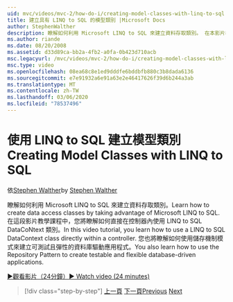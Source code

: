 ```yaml
---
uid: mvc/videos/mvc-2/how-do-i/creating-model-classes-with-linq-to-sql
title: 建立具有 LINQ to SQL 的模型類別 |Microsoft Docs
author: StephenWalther
description: 瞭解如何利用 Microsoft LINQ to SQL 來建立資料存取類別。 在本影片教學課程中，您將瞭解如何使用 LINQ to SQL DataCoNtext 。
ms.author: riande
ms.date: 08/20/2008
ms.assetid: d33d89ca-bb2a-4fb2-a0fa-0b423d710acb
msc.legacyurl: /mvc/videos/mvc-2/how-do-i/creating-model-classes-with-linq-to-sql
msc.type: video
ms.openlocfilehash: 08ea68c8e1ed9dddfe6bddbfb880c3b8dada6136
ms.sourcegitcommit: e7e91932a6e91a63e2e46417626f39d6b244a3ab
ms.translationtype: MT
ms.contentlocale: zh-TW
ms.lasthandoff: 03/06/2020
ms.locfileid: "78537496"
---
```

# <a name="creating-model-classes-with-linq-to-sql"></a><span data-ttu-id="5758d-104">使用 LINQ to SQL 建立模型類別</span><span class="sxs-lookup"><span data-stu-id="5758d-104">Creating Model Classes with LINQ to SQL</span></span>

<span data-ttu-id="5758d-105">依[Stephen Walther](https://github.com/StephenWalther)</span><span class="sxs-lookup"><span data-stu-id="5758d-105">by [Stephen Walther](https://github.com/StephenWalther)</span></span>

<span data-ttu-id="5758d-106">瞭解如何利用 Microsoft LINQ to SQL 來建立資料存取類別。</span><span class="sxs-lookup"><span data-stu-id="5758d-106">Learn how to create data access classes by taking advantage of Microsoft LINQ to SQL.</span></span> <span data-ttu-id="5758d-107">在這段影片教學課程中，您將瞭解如何直接在控制器內使用 LINQ to SQL DataCoNtext 類別。</span><span class="sxs-lookup"><span data-stu-id="5758d-107">In this video tutorial, you learn how to use a LINQ to SQL DataContext class directly within a controller.</span></span> <span data-ttu-id="5758d-108">您也將瞭解如何使用儲存機制模式來建立可測試且彈性的資料庫驅動應用程式。</span><span class="sxs-lookup"><span data-stu-id="5758d-108">You also learn how to use the Repository Pattern to create testable and flexible database-driven applications.</span></span>

[<span data-ttu-id="5758d-109">&#9654;觀看影片（24分鐘）</span><span class="sxs-lookup"><span data-stu-id="5758d-109">&#9654; Watch video (24 minutes)</span></span>](https://channel9.msdn.com/Blogs/ASP-NET-Site-Videos/creating-model-classes-with-linq-to-sql)

> [!div class="step-by-step"]
> <span data-ttu-id="5758d-110">[上一頁](creating-custom-html-helpers.md)
> [下一頁](displaying-a-table-of-database-data.md)</span><span class="sxs-lookup"><span data-stu-id="5758d-110">[Previous](creating-custom-html-helpers.md)
[Next](displaying-a-table-of-database-data.md)</span></span>
